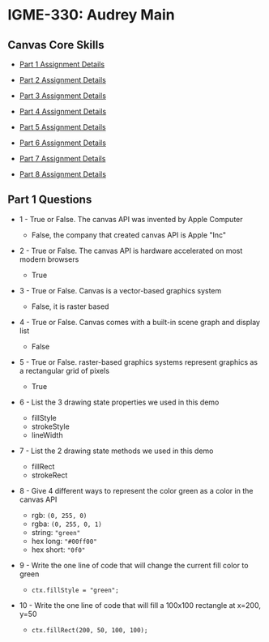 # IGME-330: Audrey Main

## Canvas Core Skills

* [Part 1 Assignment Details](https://github.com/tonethar/IGME-330-Master/blob/master/notes/1-canvas-intro-to-drawing-context.md)

* [Part 2 Assignment Details](https://github.com/tonethar/IGME-330-Master/blob/master/notes/2-canvas-paths-lines-arcs.md)

* [Part 3 Assignment Details](https://github.com/tonethar/IGME-330-Master/blob/master/notes/3-begin-making-screensaver.md)

* [Part 4 Assignment Details](https://github.com/tonethar/IGME-330-Master/blob/master/notes/4-adding-controls.md)

* [Part 5 Assignment Details](https://github.com/tonethar/IGME-330-Master/blob/master/notes/5-write-some-code.md)

* [Part 6 Assignment Details](https://github.com/tonethar/IGME-330-Master/blob/master/notes/6-review-and-more-about-paths.md)

* [Part 7 Assignment Details](https://github.com/tonethar/IGME-330-Master/blob/master/notes/7-bezier-curves-and-gradients.md)

* [Part 8 Assignment Details](https://github.com/tonethar/IGME-330-Master/blob/master/notes/8-canvas-transformations.md)

## Part 1 Questions
* 1 - True or False. The canvas API was invented by Apple Computer
   * False, the company that created canvas API is Apple "Inc"

* 2 - True or False. The canvas API is hardware accelerated on most modern browsers
    * True

* 3 - True or False. Canvas is a vector-based graphics system
    * False, it is raster based

* 4 - True or False. Canvas comes with a built-in scene graph and display list
    * False

* 5 - True or False. raster-based graphics systems represent graphics as a rectangular grid of pixels
    * True

* 6 - List the 3 drawing state properties we used in this demo
    * fillStyle
    * strokeStyle
    * lineWidth

* 7 - List the 2 drawing state methods we used in this demo
    * fillRect
    * strokeRect

* 8 - Give 4 different ways to represent the color green as a color in the canvas API
    * rgb: `(0, 255, 0)`
    * rgba: `(0, 255, 0, 1)`
    * string: `"green"`
    * hex long: `"#00ff00"`
    * hex short: `"0f0"`

* 9 - Write the one line of code that will change the current fill color to green
    * `ctx.fillStyle = "green";`

* 10 - Write the one line of code that will fill a 100x100 rectangle at x=200, y=50
    * `ctx.fillRect(200, 50, 100, 100);`
